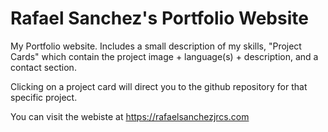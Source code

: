 # Rafael Sanchez's Portfolio Website

My Portfolio website. Includes a small description of my skills, "Project Cards" which contain the project image + language(s) + description, and a contact section.

Clicking on a project card will direct you to the github repository for that specific project.

You can visit the webiste at https://rafaelsanchezjrcs.com
